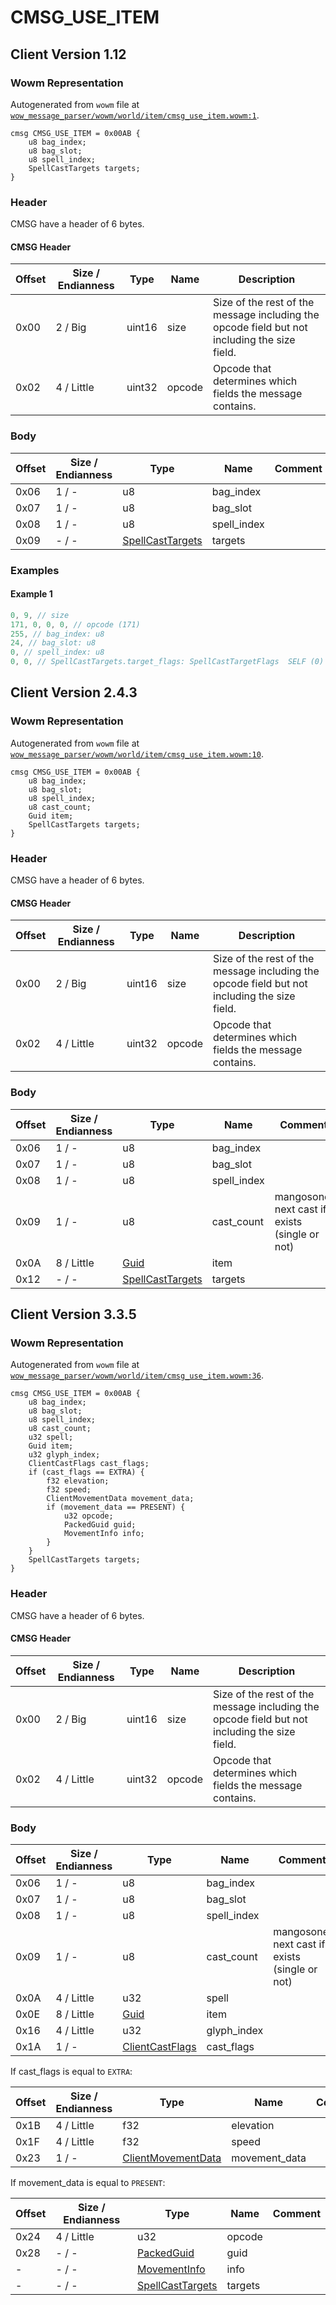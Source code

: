 # CMSG_USE_ITEM

## Client Version 1.12

### Wowm Representation

Autogenerated from `wowm` file at [`wow_message_parser/wowm/world/item/cmsg_use_item.wowm:1`](https://github.com/gtker/wow_messages/tree/main/wow_message_parser/wowm/world/item/cmsg_use_item.wowm#L1).
```rust,ignore
cmsg CMSG_USE_ITEM = 0x00AB {
    u8 bag_index;
    u8 bag_slot;
    u8 spell_index;
    SpellCastTargets targets;
}
```
### Header

CMSG have a header of 6 bytes.

#### CMSG Header

| Offset | Size / Endianness | Type   | Name   | Description |
| ------ | ----------------- | ------ | ------ | ----------- |
| 0x00   | 2 / Big           | uint16 | size   | Size of the rest of the message including the opcode field but not including the size field.|
| 0x02   | 4 / Little        | uint32 | opcode | Opcode that determines which fields the message contains.|

### Body

| Offset | Size / Endianness | Type | Name | Comment |
| ------ | ----------------- | ---- | ---- | ------- |
| 0x06 | 1 / - | u8 | bag_index |  |
| 0x07 | 1 / - | u8 | bag_slot |  |
| 0x08 | 1 / - | u8 | spell_index |  |
| 0x09 | - / - | [SpellCastTargets](spellcasttargets.md) | targets |  |

### Examples

#### Example 1

```c
0, 9, // size
171, 0, 0, 0, // opcode (171)
255, // bag_index: u8
24, // bag_slot: u8
0, // spell_index: u8
0, 0, // SpellCastTargets.target_flags: SpellCastTargetFlags  SELF (0)
```
## Client Version 2.4.3

### Wowm Representation

Autogenerated from `wowm` file at [`wow_message_parser/wowm/world/item/cmsg_use_item.wowm:10`](https://github.com/gtker/wow_messages/tree/main/wow_message_parser/wowm/world/item/cmsg_use_item.wowm#L10).
```rust,ignore
cmsg CMSG_USE_ITEM = 0x00AB {
    u8 bag_index;
    u8 bag_slot;
    u8 spell_index;
    u8 cast_count;
    Guid item;
    SpellCastTargets targets;
}
```
### Header

CMSG have a header of 6 bytes.

#### CMSG Header

| Offset | Size / Endianness | Type   | Name   | Description |
| ------ | ----------------- | ------ | ------ | ----------- |
| 0x00   | 2 / Big           | uint16 | size   | Size of the rest of the message including the opcode field but not including the size field.|
| 0x02   | 4 / Little        | uint32 | opcode | Opcode that determines which fields the message contains.|

### Body

| Offset | Size / Endianness | Type | Name | Comment |
| ------ | ----------------- | ---- | ---- | ------- |
| 0x06 | 1 / - | u8 | bag_index |  |
| 0x07 | 1 / - | u8 | bag_slot |  |
| 0x08 | 1 / - | u8 | spell_index |  |
| 0x09 | 1 / - | u8 | cast_count | mangosone: next cast if exists (single or not) |
| 0x0A | 8 / Little | [Guid](../types/packed-guid.md) | item |  |
| 0x12 | - / - | [SpellCastTargets](spellcasttargets.md) | targets |  |

## Client Version 3.3.5

### Wowm Representation

Autogenerated from `wowm` file at [`wow_message_parser/wowm/world/item/cmsg_use_item.wowm:36`](https://github.com/gtker/wow_messages/tree/main/wow_message_parser/wowm/world/item/cmsg_use_item.wowm#L36).
```rust,ignore
cmsg CMSG_USE_ITEM = 0x00AB {
    u8 bag_index;
    u8 bag_slot;
    u8 spell_index;
    u8 cast_count;
    u32 spell;
    Guid item;
    u32 glyph_index;
    ClientCastFlags cast_flags;
    if (cast_flags == EXTRA) {
        f32 elevation;
        f32 speed;
        ClientMovementData movement_data;
        if (movement_data == PRESENT) {
            u32 opcode;
            PackedGuid guid;
            MovementInfo info;
        }
    }
    SpellCastTargets targets;
}
```
### Header

CMSG have a header of 6 bytes.

#### CMSG Header

| Offset | Size / Endianness | Type   | Name   | Description |
| ------ | ----------------- | ------ | ------ | ----------- |
| 0x00   | 2 / Big           | uint16 | size   | Size of the rest of the message including the opcode field but not including the size field.|
| 0x02   | 4 / Little        | uint32 | opcode | Opcode that determines which fields the message contains.|

### Body

| Offset | Size / Endianness | Type | Name | Comment |
| ------ | ----------------- | ---- | ---- | ------- |
| 0x06 | 1 / - | u8 | bag_index |  |
| 0x07 | 1 / - | u8 | bag_slot |  |
| 0x08 | 1 / - | u8 | spell_index |  |
| 0x09 | 1 / - | u8 | cast_count | mangosone: next cast if exists (single or not) |
| 0x0A | 4 / Little | u32 | spell |  |
| 0x0E | 8 / Little | [Guid](../types/packed-guid.md) | item |  |
| 0x16 | 4 / Little | u32 | glyph_index |  |
| 0x1A | 1 / - | [ClientCastFlags](clientcastflags.md) | cast_flags |  |

If cast_flags is equal to `EXTRA`:

| Offset | Size / Endianness | Type | Name | Comment |
| ------ | ----------------- | ---- | ---- | ------- |
| 0x1B | 4 / Little | f32 | elevation |  |
| 0x1F | 4 / Little | f32 | speed |  |
| 0x23 | 1 / - | [ClientMovementData](clientmovementdata.md) | movement_data |  |

If movement_data is equal to `PRESENT`:

| Offset | Size / Endianness | Type | Name | Comment |
| ------ | ----------------- | ---- | ---- | ------- |
| 0x24 | 4 / Little | u32 | opcode |  |
| 0x28 | - / - | [PackedGuid](../types/packed-guid.md) | guid |  |
| - | - / - | [MovementInfo](movementinfo.md) | info |  |
| - | - / - | [SpellCastTargets](spellcasttargets.md) | targets |  |

